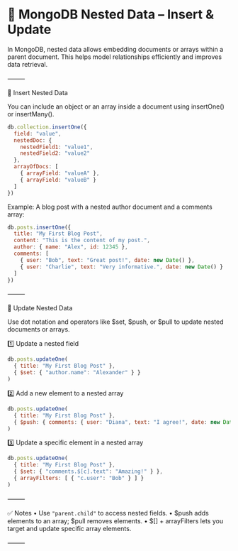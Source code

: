 
# 📝 MongoDB Nested Data – Insert & Update

In MongoDB, nested data allows embedding documents or arrays within a parent document. This helps model relationships efficiently and improves data retrieval.

⸻

🔹 Insert Nested Data

You can include an object or an array inside a document using insertOne() or insertMany().
```js
db.collection.insertOne({
  field: "value",
  nestedDoc: {
    nestedField1: "value1",
    nestedField2: "value2"
  },
  arrayOfDocs: [
    { arrayField: "valueA" },
    { arrayField: "valueB" }
  ]
})
```
Example: A blog post with a nested author document and a comments array:
```js
db.posts.insertOne({
  title: "My First Blog Post",
  content: "This is the content of my post.",
  author: { name: "Alex", id: 12345 },
  comments: [
    { user: "Bob", text: "Great post!", date: new Date() },
    { user: "Charlie", text: "Very informative.", date: new Date() }
  ]
})
```

⸻

🔹 Update Nested Data

Use dot notation and operators like $set, $push, or $pull to update nested documents or arrays.

1️⃣ Update a nested field
```js
db.posts.updateOne(
  { title: "My First Blog Post" },
  { $set: { "author.name": "Alexander" } }
)
```
2️⃣ Add a new element to a nested array
```js
db.posts.updateOne(
  { title: "My First Blog Post" },
  { $push: { comments: { user: "Diana", text: "I agree!", date: new Date() } } }
)
```
3️⃣ Update a specific element in a nested array
```js
db.posts.updateOne(
  { title: "My First Blog Post" },
  { $set: { "comments.$[c].text": "Amazing!" } },
  { arrayFilters: [ { "c.user": "Bob" } ] }
)
```

⸻

✅ Notes
    •	Use `"parent.child"` to access nested fields.
	•	$push adds elements to an array; $pull removes elements.
	•	$[] + arrayFilters lets you target and update specific array elements.

⸻
